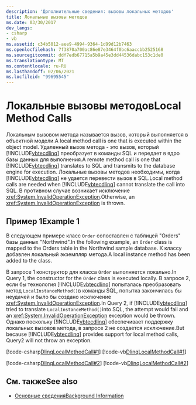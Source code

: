 ```yaml
---
description: 'Дополнительные сведения: вызовы локальных методов'
title: Локальные вызовы методов
ms.date: 03/30/2017
dev_langs:
- csharp
- vb
ms.assetid: c34b5012-aee9-4994-9364-1d99d12b7463
ms.openlocfilehash: 7f3870a700ac86e87e3464f0bc6aaccbb2525168
ms.sourcegitcommit: ddf7edb67715a5b9a45e3dd44536dabc153c1de0
ms.translationtype: MT
ms.contentlocale: ru-RU
ms.lasthandoff: 02/06/2021
ms.locfileid: "99695545"
---
```

# <a name="local-method-calls"></a><span data-ttu-id="9d0e0-103">Локальные вызовы методов</span><span class="sxs-lookup"><span data-stu-id="9d0e0-103">Local Method Calls</span></span>

<span data-ttu-id="9d0e0-104">Локальным вызовом метода называется вызов, который выполняется в объектной модели.</span><span class="sxs-lookup"><span data-stu-id="9d0e0-104">A local method call is one that is executed within the object model.</span></span> <span data-ttu-id="9d0e0-105">Удаленный вызов метода - это вызов, который [!INCLUDE[vbtecdlinq](../../../../../../includes/vbtecdlinq-md.md)] преобразует в команды SQL и передает в ядро базы данных для выполнения.</span><span class="sxs-lookup"><span data-stu-id="9d0e0-105">A remote method call is one that [!INCLUDE[vbtecdlinq](../../../../../../includes/vbtecdlinq-md.md)] translates to SQL and transmits to the database engine for execution.</span></span> <span data-ttu-id="9d0e0-106">Локальные вызовы методов необходимы, когда [!INCLUDE[vbtecdlinq](../../../../../../includes/vbtecdlinq-md.md)] не удается перевести вызов в SQL.</span><span class="sxs-lookup"><span data-stu-id="9d0e0-106">Local method calls are needed when [!INCLUDE[vbtecdlinq](../../../../../../includes/vbtecdlinq-md.md)] cannot translate the call into SQL.</span></span> <span data-ttu-id="9d0e0-107">В противном случае возникает исключение <xref:System.InvalidOperationException>.</span><span class="sxs-lookup"><span data-stu-id="9d0e0-107">Otherwise, an <xref:System.InvalidOperationException> is thrown.</span></span>  
  
## <a name="example-1"></a><span data-ttu-id="9d0e0-108">Пример 1</span><span class="sxs-lookup"><span data-stu-id="9d0e0-108">Example 1</span></span>  

 <span data-ttu-id="9d0e0-109">В следующем примере класс `Order` сопоставлен с таблицей "Orders" базы данных "Northwind".</span><span class="sxs-lookup"><span data-stu-id="9d0e0-109">In the following example, an `Order` class is mapped to the Orders table in the Northwind sample database.</span></span> <span data-ttu-id="9d0e0-110">К классу добавлен локальный экземпляр метода.</span><span class="sxs-lookup"><span data-stu-id="9d0e0-110">A local instance method has been added to the class.</span></span>  
  
 <span data-ttu-id="9d0e0-111">В запросе 1 конструктор для класса `Order` выполняется локально.</span><span class="sxs-lookup"><span data-stu-id="9d0e0-111">In Query 1, the constructor for the `Order` class is executed locally.</span></span> <span data-ttu-id="9d0e0-112">В запросе 2, если бы технология [!INCLUDE[vbtecdlinq](../../../../../../includes/vbtecdlinq-md.md)] попыталась преобразовать метод `LocalInstanceMethod()`в команды SQL, попытка закончилась бы неудачей и было бы создано исключение <xref:System.InvalidOperationException>.</span><span class="sxs-lookup"><span data-stu-id="9d0e0-112">In Query 2, if [!INCLUDE[vbtecdlinq](../../../../../../includes/vbtecdlinq-md.md)] tried to translate `LocalInstanceMethod()`into SQL, the attempt would fail and an <xref:System.InvalidOperationException> exception would be thrown.</span></span> <span data-ttu-id="9d0e0-113">Однако поскольку [!INCLUDE[vbtecdlinq](../../../../../../includes/vbtecdlinq-md.md)] обеспечивает поддержку локальных вызовов метода, в запросе 2 не создается исключение.</span><span class="sxs-lookup"><span data-stu-id="9d0e0-113">But because [!INCLUDE[vbtecdlinq](../../../../../../includes/vbtecdlinq-md.md)] provides support for local method calls, Query2 will not throw an exception.</span></span>  
  
 [!code-csharp[DlinqLocalMethodCall#1](../../../../../../samples/snippets/csharp/VS_Snippets_Data/DLinqLocalMethodCall/cs/Program.cs#1)]
 [!code-vb[DlinqLocalMethodCall#1](../../../../../../samples/snippets/visualbasic/VS_Snippets_Data/DLinqLocalMethodCall/vb/Module1.vb#1)]  
  
 [!code-csharp[DlinqLocalMethodCall#2](../../../../../../samples/snippets/csharp/VS_Snippets_Data/DLinqLocalMethodCall/cs/northwind.cs#2)]
 [!code-vb[DlinqLocalMethodCall#2](../../../../../../samples/snippets/visualbasic/VS_Snippets_Data/DLinqLocalMethodCall/vb/northwind.vb#2)]  
  
## <a name="see-also"></a><span data-ttu-id="9d0e0-114">См. также</span><span class="sxs-lookup"><span data-stu-id="9d0e0-114">See also</span></span>

- [<span data-ttu-id="9d0e0-115">Основные сведения</span><span class="sxs-lookup"><span data-stu-id="9d0e0-115">Background Information</span></span>](background-information.md)
